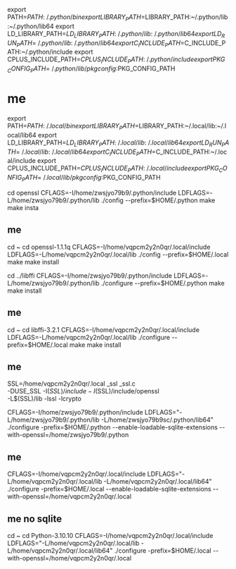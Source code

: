 export PATH=$PATH:~/.python/bin
export LIBRARY_PATH=$LIBRARY_PATH:~/.python/lib:~/.python/lib64
export LD_LIBRARY_PATH=$LD_LIBRARY_PATH:~/.python/lib:~/.python/lib64
export LD_RUN_PATH=~/.python/lib:~/.python/lib64
export C_INCLUDE_PATH=$C_INCLUDE_PATH:~/.python/include
export CPLUS_INCLUDE_PATH=$CPLUS_INCLUDE_PATH:~/.python/include
export PKG_CONFIG_PATH=~/.python/lib/pkgconfig:$PKG_CONFIG_PATH


# me
export PATH=$PATH:~/.local/bin
export LIBRARY_PATH=$LIBRARY_PATH:~/.local/lib:~/.local/lib64
export LD_LIBRARY_PATH=$LD_LIBRARY_PATH:~/.local/lib:~/.local/lib64
export LD_RUN_PATH=~/.local/lib:~/.local/lib64
export C_INCLUDE_PATH=$C_INCLUDE_PATH:~/.local/include
export CPLUS_INCLUDE_PATH=$CPLUS_INCLUDE_PATH:~/.local/include
export PKG_CONFIG_PATH=~/.local/lib/pkgconfig:$PKG_CONFIG_PATH



cd openssl
CFLAGS=-I/home/zwsjyo79b9/.python/include LDFLAGS=-L/home/zwsjyo79b9/.python/lib ./config --prefix=$HOME/.python
make
make insta

## me
cd ~
cd openssl-1.1.1q
CFLAGS=-I/home/vqpcm2y2n0qr/.local/include LDFLAGS=-L/home/vqpcm2y2n0qr/.local/lib ./config --prefix=$HOME/.local
make
make install


cd ../libffi
CFLAGS=-I/home/zwsjyo79b9/.python/include LDFLAGS=-L/home/zwsjyo79b9/.python/lib ./configure --prefix=$HOME/.python
make
make install

## me
cd ~
cd libffi-3.2.1
CFLAGS=-I/home/vqpcm2y2n0qr/.local/include LDFLAGS=-L/home/vqpcm2y2n0qr/.local/lib ./configure --prefix=$HOME/.local
make
make install

## me
SSL=/home/vqpcm2y2n0qr/.local
_ssl _ssl.c \
    -DUSE_SSL -I$(SSL)/include -I$(SSL)/include/openssl \
    -L$(SSL)/lib -lssl -lcrypto


CFLAGS=-I/home/zwsjyo79b9/.python/include LDFLAGS="-L/home/zwsjyo79b9/.python/lib -L/home/zwsjyo79b9sc/.python/lib64" ./configure -prefix=$HOME/.python --enable-loadable-sqlite-extensions  --with-openssl=/home/zwsjyo79b9/.python 

## me

CFLAGS=-I/home/vqpcm2y2n0qr/.local/include LDFLAGS="-L/home/vqpcm2y2n0qr/.local/lib -L/home/vqpcm2y2n0qr/.local/lib64" ./configure -prefix=$HOME/.local --enable-loadable-sqlite-extensions  --with-openssl=/home/vqpcm2y2n0qr/.local 

## me no sqlite
cd ~
cd Python-3.10.10
CFLAGS=-I/home/vqpcm2y2n0qr/.local/include LDFLAGS="-L/home/vqpcm2y2n0qr/.local/lib -L/home/vqpcm2y2n0qr/.local/lib64" ./configure -prefix=$HOME/.local --with-openssl=/home/vqpcm2y2n0qr/.local